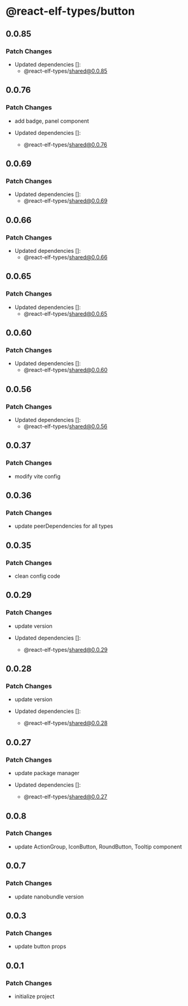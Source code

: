 # @react-elf-types/button

## 0.0.85

### Patch Changes

- Updated dependencies []:
  - @react-elf-types/shared@0.0.85

## 0.0.76

### Patch Changes

- add badge, panel component

- Updated dependencies []:
  - @react-elf-types/shared@0.0.76

## 0.0.69

### Patch Changes

- Updated dependencies []:
  - @react-elf-types/shared@0.0.69

## 0.0.66

### Patch Changes

- Updated dependencies []:
  - @react-elf-types/shared@0.0.66

## 0.0.65

### Patch Changes

- Updated dependencies []:
  - @react-elf-types/shared@0.0.65

## 0.0.60

### Patch Changes

- Updated dependencies []:
  - @react-elf-types/shared@0.0.60

## 0.0.56

### Patch Changes

- Updated dependencies []:
  - @react-elf-types/shared@0.0.56

## 0.0.37

### Patch Changes

- modify vite config

## 0.0.36

### Patch Changes

- update peerDependencies for all types

## 0.0.35

### Patch Changes

- clean config code

## 0.0.29

### Patch Changes

- update version

- Updated dependencies []:
  - @react-elf-types/shared@0.0.29

## 0.0.28

### Patch Changes

- update version

- Updated dependencies []:
  - @react-elf-types/shared@0.0.28

## 0.0.27

### Patch Changes

- update package manager

- Updated dependencies []:
  - @react-elf-types/shared@0.0.27

## 0.0.8

### Patch Changes

- update ActionGroup, IconButton, RoundButton, Tooltip component

## 0.0.7

### Patch Changes

- update nanobundle version

## 0.0.3

### Patch Changes

- update button props

## 0.0.1

### Patch Changes

- initialize project
